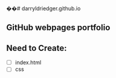 ��#   d a r r y l d r i e d g e r . g i t h u b . i o  

## GitHub webpages portfolio

## Need to Create:

 - [ ] index.html
 - [ ] css
 
